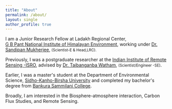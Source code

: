 ```yaml
---
title: "About"
permalink: /about/
layout: single
author_profile: true
---
```



I am a Junior Research Fellow at Ladakh Regional Center,<br>
[G B Pant National Institute of Himalayan Environment](https://gbpihed.gov.in/),
working under [Dr. Sandipan Mukherjee](https://scholar.google.com/citations?user=ZdwopNMAAAAJ&hl=en), <small>(Scientist-E & Head,LRC).</small>

Previously, I was a postgraduate researcher at the 
[Indian Institute of Remote Sensing -ISRO](https://www.iirs.gov.in/),
advised by  [Dr. Taibanganba Watham](https://www.iirs.gov.in/taibanganba-watham), <small>(Scientist/Engineer -SE)</small>.

Earlier, I was a master's student at the Department of Environmental Science, [Sidho-Kanho-Birsha University](https://www.skbu.ac.in/) and
completed my bachelor's degree  from [Bankura Sammilani College](https://bankurasammilanicollege.net/).


Broadly, I am interested in the Biosphere-atmosphere interaction, Carbon Flux Studies, and Remote Sensing.
